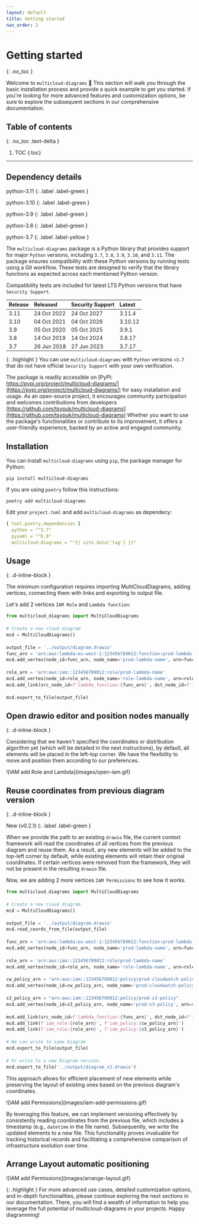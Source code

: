 ```yaml
---
layout: default
title: Getting started
nav_order: 2
---
```


# Getting started
{: .no_toc }

Welcome to ``multicloud-diagrams`` 👋 This section will walk you through the basic installation process and provide a quick example to get you started.
If you're looking for more advanced features and customization options, be sure to explore the subsequent sections in our comprehensive documentation.

## Table of contents
{: .no_toc .text-delta }

1. TOC
{:toc}
---

## Dependency details

python-3.11
{: .label .label-green }

python-3.10
{: .label .label-green }

python-3.9
{: .label .label-green }

python-3.8
{: .label .label-green }

python-3.7
{: .label .label-yellow }

The ``multicloud-diagrams`` package is a Python library that provides support for major ``Python`` versions, including ``3.7``, ``3.8``, ``3.9``, ``3.10``, and ``3.11``.
The package ensures compatibility with these Python versions by running tests using a Git workflow.
These tests are designed to verify that the library functions as expected across each mentioned Python version.

Compatibility tests are included for latest LTS Python versions that have ``Security Support``.

| Release | Released    | Security Support | Latest  |  
|:--------|:------------|:-----------------|:--------|
| 3.11    | 24 Oct 2022 | 24 Oct 2027      | 3.11.4  |
| 3.10    | 04 Oct 2021 | 04 Oct 2026      | 3.10.12 |
| 3.9     | 05 Oct 2020 | 05 Oct 2025      | 3.9.1   |
| 3.8     | 14 Oct 2019 | 14 Oct 2024      | 3.8.17  |
| 3.7     | 26 Jun 2018 | 27 Jun 2023      | 3.7.17  |

{: .highlight }
You can use ``multicloud-diagrams`` with ``Python`` versions ``<3.7`` that do not have official ``Security Support`` with your own verification.

The package is readily accessible on [PyPI: https://pypi.org/project/multicloud-diagrams/](https://pypi.org/project/multicloud-diagrams/)
for easy installation and usage. As an open-source project, it encourages community participation and welcomes contributions from developers
[https://github.com/tsypuk/multicloud-diagrams](https://github.com/tsypuk/multicloud-diagrams)
Whether you want to use the package's functionalities or contribute to its improvement, it offers a user-friendly experience, backed by an active and engaged community.

## Installation

You can install ``multicloud-diagrams`` using ``pip``, the package manager for Python:

```shell
pip install multicloud-diagrams
```

If you are using ``poetry`` follow this instructions:

```shell
poetry add multicloud-diagrams
```

Edit your ``project.toml`` and add ``multicloud-diagrams`` as dependecy:

```yaml
[ tool.poetry.dependencies ]
  python = "^3.7"
  pyyaml = "^6.0"
  multicloud-diagrams = ^"{{ site.data['tag'] }}"
```

## Usage

{: .d-inline-block }

The minimum configuration requires importing MultiCloudDiagrams, adding vertices, connecting them with links and exporting to output file.

Let's add 2 vertices ``IAM Role`` and ``Lambda function``:

```python
from multicloud_diagrams import MultiCloudDiagrams

# Create a new cloud diagram
mcd = MultiCloudDiagrams()

output_file = '../output/diagram.drawio'
func_arn = 'arn:aws:lambda:eu-west-1:123456789012:function:prod-lambda-name'
mcd.add_vertex(node_id=func_arn, node_name='prod-lambda-name', arn=func_arn, node_type='lambda_function')

role_arn = 'arn:aws:iam::123456789012:role/prod-lambda-name'
mcd.add_vertex(node_id=role_arn, node_name='role-lambda-name', arn=role_arn, node_type='iam_role')
mcd.add_link(src_node_id=f'lambda_function:{func_arn}', dst_node_id=f'iam_role:{role_arn}')

mcd.export_to_file(output_file)
```

## Open drawio editor and position nodes manually

{: .d-inline-block }

Considering that we haven't specified the coordinates or distribution algorithm yet (which will be detailed in the next instructions), by default, all elements will be placed in the left-top corner. 
We have the flexibility to move and position them according to our preferences.

<div class="code-example" markdown="1">
![IAM add Role and Lambda](images/open-iam.gif)
</div>

## Reuse coordinates from previous diagram version

{: .d-inline-block }

New (v0.2.1)
{: .label .label-green }

When we provide the path to an existing ``drawio`` file, the current context framework will read the coordinates of all vertices from the previous diagram and reuse them. 
As a result, any new elements will be added to the top-left corner by default, while existing elements will retain their original coordinates. 
If certain vertices were removed from the framework, they will not be present in the resulting ``drawio`` file. 

Now, we are adding 2 more vertices ``IAM Permissions`` to see how it works.

```python
from multicloud_diagrams import MultiCloudDiagrams

# Create a new cloud diagram
mcd = MultiCloudDiagrams()

output_file = '../output/diagram.drawio'
mcd.read_coords_from_file(output_file)

func_arn = 'arn:aws:lambda:eu-west-1:123456789012:function:prod-lambda-name'
mcd.add_vertex(node_id=func_arn, node_name='prod-lambda-name', arn=func_arn, node_type='lambda_function')

role_arn = 'arn:aws:iam::123456789012:role/prod-lambda-name'
mcd.add_vertex(node_id=role_arn, node_name='role-lambda-name', arn=role_arn, node_type='iam_role')

cw_policy_arn = "arn:aws:iam::123456789012:policy/prod-cloudwatch-policy"
mcd.add_vertex(node_id=cw_policy_arn, node_name='prod-cloudwatch-policy', arn=cw_policy_arn, node_type='iam_policy')

s3_policy_arn = "arn:aws:iam::123456789012:policy/prod-s3-policy"
mcd.add_vertex(node_id=s3_policy_arn, node_name='prod-s3-policy', arn=s3_policy_arn, node_type='iam_policy')

mcd.add_link(src_node_id=f'lambda_function:{func_arn}', dst_node_id=f'iam_role:{role_arn}')
mcd.add_link(f'iam_role:{role_arn}', f'iam_policy:{cw_policy_arn}')
mcd.add_link(f'iam_role:{role_arn}', f'iam_policy:{s3_policy_arn}')

# We can write to same Diagram
mcd.export_to_file(output_file)

# Or write to a new Diagram version
mcd.export_to_file('../output/diagram_v2.drawio')
```

This approach allows for efficient placement of new elements while preserving the layout of existing ones based on the previous diagram's coordinates.

<div class="code-example" markdown="1">
![IAM add Permissions](images/iam-add-permissions.gif)
</div>

By leveraging this feature, we can implement versioning effectively by consistently reading coordinates from the previous file, 
which includes a timestamp (e.g., ``datetime`` in the file name). Subsequently, we write the updated elements to a new file. 
This functionality proves invaluable for tracking historical records and facilitating a comprehensive comparison of infrastructure evolution over time.

## Arrange Layout automatic positioning

<div class="code-example" markdown="1">
![IAM add Permissions](images/arrange-layout.gif)
</div>

{: .highlight }
For more advanced use cases, detailed customization options, and in-depth functionalities, please continue exploring the next sections in our documentation. There, you will find a wealth of
information to help you leverage the full potential of multicloud-diagrams in your projects. Happy diagramming!